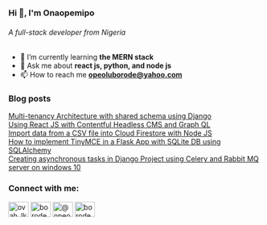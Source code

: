 <h3>Hi 👋, I'm Onaopemipo</h3>
<h6>A full-stack developer from Nigeria</h6>

- 🌱 I’m currently learning **the MERN stack**
- 💬 Ask me about **react js, python, and node js**
- 📫 How to reach me **opeoluborode@yahoo.com**

### Blog posts
<!-- BLOG-POST-LIST:START -->
[Multi-tenancy Architecture with shared schema using Django](https://medium.com/@opeoluborode_9605/multi-tenancy-architecture-with-shared-schema-using-django-17559b35820)
<br/>
[Using React JS with Contentful Headless CMS and Graph QL](https://medium.com/@opeoluborode_9605/using-react-js-with-contentful-headless-cms-and-graph-ql-ba716bddf72)
<br/>
[Import data from a CSV file into Cloud Firestore with Node JS](https://medium.com/@opeoluborode_9605/import-data-from-a-csv-file-into-cloud-firestore-with-node-js-e4faae454696)
<br/>
[How to implement TinyMCE in a Flask App with SQLite DB using SQLAlchemy](https://medium.com/@opeoluborode_9605/how-to-implement-tinymce-in-a-flask-app-with-sqlite-db-using-sqlalchemy-258cb1e96f65)
<br/>
[Creating asynchronous tasks in Django Project using Celery and Rabbit MQ server on windows 10](https://medium.com/towardsdev/creating-asynchronous-tasks-in-django-project-using-celery-and-rabbit-mq-server-on-windows-10-35acb42ad27)

<!-- BLOG-POST-LIST:END -->

<h3 align="left">Connect with me:</h3>
<p align="left">
<a href="https://twitter.com/ovah_lk" target="blank"><img align="center" src="https://raw.githubusercontent.com/rahuldkjain/github-profile-readme-generator/master/src/images/icons/Social/twitter.svg" alt="ovah_lk" height="30" width="40" /></a>
<a href="https://instagram.com/borodedamie" target="blank"><img align="center" src="https://raw.githubusercontent.com/rahuldkjain/github-profile-readme-generator/master/src/images/icons/Social/instagram.svg" alt="borodedamie" height="30" width="40" /></a>
<a href="https://medium.com/@opeoluborode_9605" target="blank"><img align="center" src="https://raw.githubusercontent.com/rahuldkjain/github-profile-readme-generator/master/src/images/icons/Social/medium.svg" alt="@opeoluborode_9605" height="30" width="40" /></a>
<a href="https://www.leetcode.com/borodedamie" target="blank"><img align="center" src="https://raw.githubusercontent.com/rahuldkjain/github-profile-readme-generator/master/src/images/icons/Social/leet-code.svg" alt="borodedamie" height="30" width="40" /></a>
</p>
